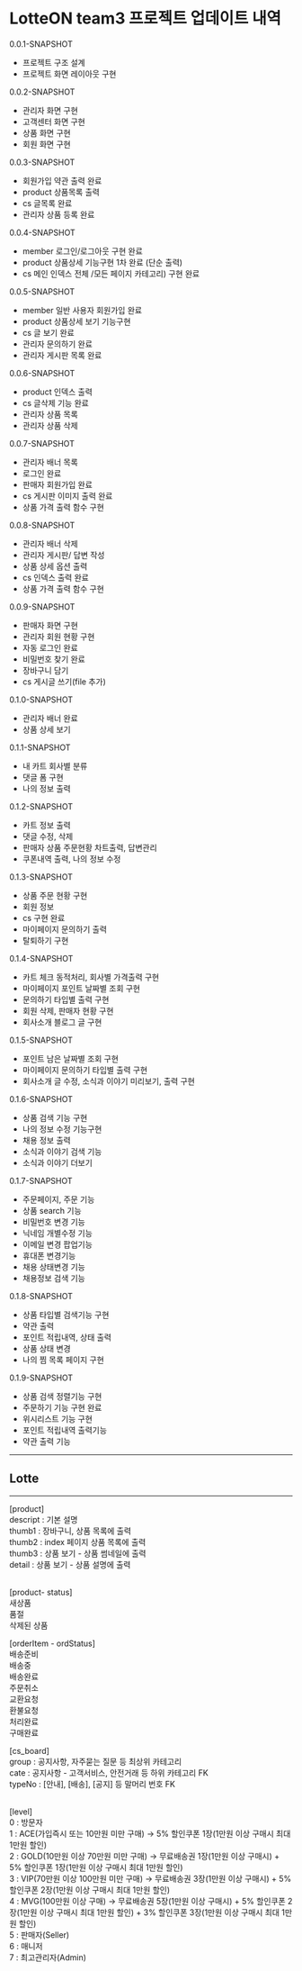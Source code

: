 # LotteON team3 프로젝트 업데이트 내역

0.0.1-SNAPSHOT
 - 프로젝트 구조 설계
 - 프로젝트 화면 레이아웃 구현

0.0.2-SNAPSHOT
 - 관리자 화면 구현
 - 고객센터 화면 구현
 - 상품 화면 구현
 - 회원 화면 구현

0.0.3-SNAPSHOT
 - 회원가입 약관 출력 완료
 - product 상품목록 출력
 - cs 글목록 완료
 - 관리자 상품 등록 완료

0.0.4-SNAPSHOT
 - member 로그인/로그아웃 구현 완료
 - product 상품상세 기능구현 1차 완료 (단순 출력)
 - cs 메인 인덱스 전체 /모든 페이지 카테고리) 구현 완료

0.0.5-SNAPSHOT
 - member 일반 사용자 회원가입 완료
 - product 상품상세 보기 기능구현
 - cs 글 보기 완료
 - 관리자 문의하기 완료
 - 관리자 게시판 목록 완료

0.0.6-SNAPSHOT
 - product 인덱스 출력
 - cs 글삭제 기능 완료
 - 관리자 상품 목록
 - 관리자 상품 삭제

0.0.7-SNAPSHOT
 - 관리자 배너 목록
 - 로그인 완료
 - 판매자 회원가입 완료
 - cs 게시판 이미지 출력 완료
 - 상품 가격 출력 함수 구현
   
0.0.8-SNAPSHOT
 - 관리자 배너 삭제
 - 관리자 게시판/ 답변 작성
 - 상품 상세 옵션 출력
 - cs 인덱스 출력 완료
 - 상품 가격 출력 함수 구현
   
0.0.9-SNAPSHOT
 - 판매자 화면 구현
 - 관리자 회원 현황 구현
 - 자동 로그인 완료
 - 비밀번호 찾기 완료
 - 장바구니 담기
 - cs 게시글 쓰기(file 추가)

0.1.0-SNAPSHOT
 - 관리자 배너 완료
 - 상품 상세 보기

0.1.1-SNAPSHOT
 - 내 카트 회사별 분류
 - 댓글 폼 구현
 - 나의 정보 출력

0.1.2-SNAPSHOT
 - 카트 정보 출력
 - 댓글 수정, 삭제
 - 판매자 상품 주문현황 차트출력, 답변관리
 - 쿠폰내역 출력, 나의 정보 수정
   
0.1.3-SNAPSHOT
 - 상품 주문 현황 구현
 - 회원 정보
 - cs 구현 완료
 - 마이페이지 문의하기 출력
 - 탈퇴하기 구현
   
 0.1.4-SNAPSHOT
 - 카트 체크 동적처리, 회사별 가격출력 구현
 - 마이페이지 포인트 날짜별 조회 구현
 - 문의하기 타입별 출력 구현
 - 회원 삭제, 판매자 현황 구현
 - 회사소개 블로그 글 구현

 0.1.5-SNAPSHOT
 - 포인트 남은 날짜별 조회 구현
 - 마이페이지 문의하기 타입별 출력 구현
 - 회사소개 글 수정, 소식과 이야기 미리보기, 출력 구현

 0.1.6-SNAPSHOT
 - 상품 검색 기능 구현
 - 나의 정보 수정 기능구현
 - 채용 정보 출력
 - 소식과 이야기 검색 기능
 - 소식과 이야기 더보기
   
 0.1.7-SNAPSHOT
 - 주문페이지, 주문 기능
 - 상품 search 기능
 - 비밀번호 변경 기능
 - 닉네임 개별수정 기능
 - 이메일 변경 팝업기능
 - 휴대폰 변경기능
 - 채용 상태변경 기능
 - 채용정보 검색 기능

 0.1.8-SNAPSHOT
 - 상품 타입별 검색기능 구현
 - 약관 출력
 - 포인트 적립내역, 상태 출력
 - 상품 상태 변경
 - 나의 찜 목록 페이지 구현


 0.1.9-SNAPSHOT
 - 상품 검색 정렬기능 구현
 - 주문하기 기능 구현 완료
 - 위시리스트 기능 구현
 - 포인트 적립내역 출력기능
 - 약관 출력 기능
---
## Lotte
----

[product] <br>
descript : 기본 설명 <br>
thumb1 : 장바구니, 상품 목록에 출력<br>
thumb2 : index 페이지 상품 목록에 출력<br>
thumb3 : 상품 보기 - 상품 썸네일에 출력<br>
detail    : 상품 보기 - 상품 설명에 출력<br><br>

[product- status] <br>
새상품 <br>
품절 <br>
삭제된 상품 <br>

[orderItem - ordStatus]<br>
배송준비 <br>
배송중 <br>
배송완료 <br>
주문취소 <br>
교환요청 <br>
환불요청 <br>
처리완료 <br>
구매완료 <br>

[cs_board]<br>
group   : 공지사항, 자주묻는 질문 등 최상위 카테고리<br>
cate     : 공지사항 - 고객서비스, 안전거래 등 하위 카테고리 FK<br>
typeNo : [안내], [배송], [공지] 등 말머리 번호 FK<br><br>

[level]<br>
0 : 방문자<br>
1 : ACE(가입즉시 또는 10만원 미만 구매) -> 5% 할인쿠폰 1장(1만원 이상 구매시 최대 1만원 할인)<br>
2 : GOLD(10만원 이상 70만원 미만 구매) -> 무료배송권 1장(1만원 이상 구매시) + 5% 할인쿠폰 1장(1만원 이상 구매시 최대 1만원 할인)<br>
3 : VIP(70만원 이상 100만원 미만 구매) -> 무료배송권 3장(1만원 이상 구매시) + 5% 할인쿠폰 2장(1만원 이상 구매시 최대 1만원 할인)<br>
4 : MVG(100만원 이상 구매) -> 무료배송권 5장(1만원 이상 구매시) + 5% 할인쿠폰 2장(1만원 이상 구매시 최대 1만원 할인) + 3% 할인쿠폰 3장(1만원 이상 구매시 최대 1만원 할인)<br>
5 : 판매자(Seller)<br>
6 : 매니저<br>
7 : 최고관리자(Admin)<br><br>
